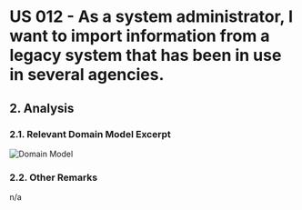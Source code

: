 # US 012 - As a system administrator, I want to import information from a legacy system that has been in use in several agencies.

## 2. Analysis

### 2.1. Relevant Domain Model Excerpt 

![Domain Model](svg/)

### 2.2. Other Remarks

n/a